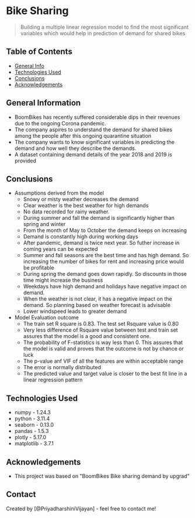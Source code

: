# Bike Sharing
>  Building a multiple linear regression model to find the most significant variables which would help in prediction of demand for shared bikes


## Table of Contents
* [General Info](#general-information)
* [Technologies Used](#technologies-used)
* [Conclusions](#conclusions)
* [Acknowledgements](#acknowledgements)


## General Information
- BoomBikes has recently suffered considerable dips in their revenues due to the ongoing Corona pandemic.
- The company aspires to understand the demand for shared bikes among the people after this ongoing quarantine situation
- The company wants to know significant variables in predicting the demand and how well they describe the demands.
- A dataset containing demand details of the year 2018 and 2019 is provided


## Conclusions
- Assumptions derived from the model
    - Snowy or misty weather decreases the demand
    - Clear weather is the best weather for high demands
    - No data recorded for rainy weather.
    - During summer and fall the demand is significantly higher than spring and winter
    - From the month of May to October the demand keeps on increasing
    - Demand is constantly high during working days
    - After pandemic, demand is twice next year. So futher increase in coming years can be expected
    - Summer and fall seasons are the best time and has high demand. So increasing the number of bikes for rent and increasing price would be profitable
    - During spring the demand goes down rapidly. So discounts in those time might increase the business
    - Weekdays have high demand and holidays have negative impact on demand.
    - When the weather is not clear, it has a negative impact on the demand. So planning based on weather forecast is advisable
    - Lower windspeed leads to greater demand
- Model Evaluation outcome
    - The train set R square is 0.83. The test set Rsquare value is 0.80
    - Very less difference of Rsquare value between test and train set assures that the model is a good and consistent one. 
    - The probability of F-statistics is way less than 0. This assures that the model is valid and proves that the outcome is not by chance or luck
    - The p-value anf VIF of all the features are within acceptable range
    - The error is normally distributed
    - The predicted value and target value is closer to the best fit line in a linear regression pattern



## Technologies Used
- numpy - 1.24.3
- python - 3.11.4
- seaborn - 0.13.0
- pandas - 1.5.3
- plotly - 5.17.0
- matplotlib - 3.7.1


## Acknowledgements
- This project was based on "BoomBikes Bike sharing demand by upgrad"


## Contact
Created by [@PriyadharshiniVijayan] - feel free to contact me!

